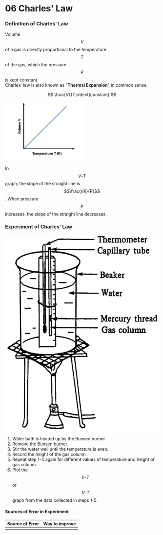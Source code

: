 # 06 Charles' Law

### Definition of Charles' Law

Volume $$V$$ of a gas is directly proportional to the temperature $$T$$ of the gas, which the pressure $$P$$ is kept constant.  
Charles' law is also known as "**Thermal Expansion**" in common sense.

$$
\frac{V}{T}=\text{constant}
$$

![](../../../.gitbook/assets/image%20%284%29.png)

In $$V\text{-}T$$ graph, the slope of the straight line is $$\frac{nR}{P}$$. When pressure $$P$$ increases, the slope of the straight line decreases.

### Experiment of Charles' Law

![](../../../.gitbook/assets/image%20%2811%29.png)

1. Water bath is heated up by the Bunsen burner.
2. Remove the Bunsen burner.
3. Stir the water well until the temperature is even.
4. Record the height of the gas column.
5. Repeat step 1-4 again for different values of temperature and height of gas column.
6. Plot the $$h\text{-}T$$ or $$V\text{-}T$$ graph from the data collected in steps 1-5.

#### Sources of Error in Experiment

| Source of Error | Way to improve |
| :--- | :--- |
|  |  |



